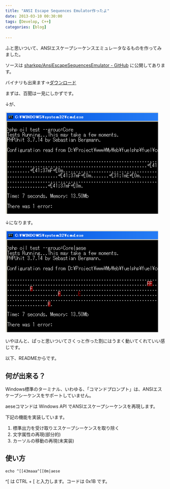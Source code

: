 ```yaml
---
title: "ANSI Escape Sequences Emulator作ったよ"
date: 2013-03-10 00:30:00
tags: [Develop, C++]
categories: [blog]

---
```


ふと思いついて、ANSIエスケープシーケンスエミュレータなるものを作ってみました。

ソースは [sharkpp/AnsiEscapeSequencesEmulator - GitHub][1] に公開してあります。

 [1]: https://github.com/sharkpp/AnsiEscapeSequencesEmulator

バイナリも出来ます→[ダウンロード][2]

 [2]: /soft/tool/aese_20130310_r2402.zip

まずは、百聞は一見にしかずです。

↓が、

[![aese適用前][3]][4]

 [3]: /images/2013_0310_aese_before_s.png
 [4]: /images/2013_0310_aese_before.png

↓になります。

[![aese適用後][5]][6]

 [5]: /images/2013_0310_aese_after_s.png
 [6]: /images/2013_0310_aese_after.png

いやほんと、ぱっと思いついてさくっと作った割にはうまく動いてくれていい感じです。

以下、READMEからです。

## 何が出来る？

Windows標準のターミナル、いわゆる、「コマンドプロンプト」は、ANSIエスケープシーケンスをサポートしていません。

aeseコマンドは Windows API でANSIエスケープシーケンスを再現します。

下記の機能を実装しています。

  1. 標準出力を受け取りエスケープシーケンスを取り除く
  2. 文字属性の再現(部分的)
  3. カーソルの移動の再現(未実装)

## 使い方

    echo ^[[43maaa^[[0m|aese
    

^[ は CTRL + [ と入力します。コードは 0x1B です。